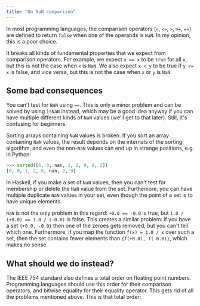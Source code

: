 ```yaml
---
title: "On NaN comparison"
---
```


In most programming languages, the comparison operators (`<`, `<=`, `>`, `>=`, `==`) are defined to return `false` when one of the operands is `NaN`. In my opinion, this is a poor choice.

It breaks all kinds of fundamental properties that we expect from comparison operators. For example, we expect `x == x` to be `true` for all `x`, but this is not the case when `x` is `NaN`. We also expect `x < y` to be true if `y <= x` is false, and vice versa, but this is not the case when `x` or `y` is `NaN`.

## Some bad consequences

You can't test for `NaN` using `==`. This is only a minor problem and can be solved by using `isNaN` instead, which may be a good idea anyway if you can have multiple different kinds of `NaN` values (we'll get to that later). Still, it's confusing for beginners.

Sorting arrays containing `NaN` values is broken. If you sort an array containing `NaN` values, the result depends on the internals of the sorting algorithm, and even the non-`NaN` values can end up in strange positions, e.g. in Python:

```python
>>> sorted([6, 0, nan, 1, 2, 0, 9, 2])
[0, 0, 1, 2, 6, nan, 2, 9]
```

In Haskell, if you make a set of `NaN` values, then you can't test for membership or delete the `NaN` value from the set. Furthemore, you can have multiple duplicate `NaN` values in your set, even though the point of a set is to have unique elements.

`NaN` is not the only problem in this regard: `+0.0 == -0.0` is true, but `1.0 / (+0.0) == 1.0 / (-0.0)` is false. This creates a similar problem: if you have a set `{+0.0, -0.0}` then one of the zeroes gets removed, but you can't tell which one. Furthermore, if you map the function `f(x) = 1.0 / x` over such a set, then the set contains fewer elements than `{f(+0.0), f(-0.0)}`, which makes no sense.

## What should we do instead?

The IEEE 754 standard also defines a total order on floating point numbers. Programming languages should use this order for their comparison operators, and bitwise equality for their equality operator. This gets rid of all the problems mentioned above.
This is that total order:

<table border="0" style="border-collapse: collapse">
    <style type="text/css" scoped>
        td, th {
          font-family: monospace;
          padding: 3px 10px;
        }

        th {
          border-bottom: 1px solid #000;
          border-top: 1px solid #000;
          background-color: #AAA;
        }

        td {
          border-bottom: 1px solid #000;
        }
    </style>
    <thead>
        <tr>
            <th>Bit Pattern</th>
            <th>Meaning</th>
        </tr>
    </thead>
    <tbody>
          <tr>
            <td>1 11111111 1yyyyyyyyyyyyyyyyyyyyyy</td>
            <td>Negative quiet NaN</td>
        </tr>
        <tr>
            <td>1 11111111 0yyyyyyyyyyyyyyyyyyyyyy</td>
            <td>Negative signaling NaN</td>
        </tr>
        <tr>
            <td>1 11111111 00000000000000000000000</td>
            <td>-Infinity</td>
        </tr>
        <tr>
            <td>1 xxxxxxxx yyyyyyyyyyyyyyyyyyyyyyy</td>
            <td>Negative number</td>
        </tr>
        <tr>
            <td>1 00000000 yyyyyyyyyyyyyyyyyyyyyyy</td>
            <td>Negative denormal</td>
        </tr>
        <tr>
            <td>1 00000000 00000000000000000000000</td>
            <td>-0</td>
        </tr>
        <tr>
            <td>0 00000000 00000000000000000000000</td>
            <td>+0</td>
        </tr>
        <tr>
            <td>0 00000000 yyyyyyyyyyyyyyyyyyyyyyy</td>
            <td>Positive denormal</td>
        </tr>
        <tr>
            <td>0 xxxxxxxx yyyyyyyyyyyyyyyyyyyyyyy</td>
            <td>Positive number</td>
        </tr>
        <tr>
            <td>0 11111111 00000000000000000000000</td>
            <td>+Infinity</td>
        </tr>
        <tr>
            <td>0 11111111 0yyyyyyyyyyyyyyyyyyyyyy</td>
            <td>Positive signaling NaN</td>
        </tr>
        <tr>
            <td>0 11111111 1yyyyyyyyyyyyyyyyyyyyyy</td>
            <td>Positive quiet NaN</td>
        </tr>
    </tbody>
</table>

<br>

[Here's how Rust implements this order](https://doc.rust-lang.org/src/core/num/f64.rs.html#1373).


## Are floats bad?

No! They get a bad rap, but floats are actually very good. Much of the criticism they receive is based on misunderstandings or poor priorities. Many of the attempts to replace them are mostly nonsense (but small floats for ML are good!).

It is important to remember that operations on floats generally return the *best possible result* given the constraints of the floating point format. For example, `1.0 / 3.0` returns the best possible approximation of `1/3` that can be represented as a float.

This means that operations on integers represented as floats are exact when the integers are not too large, because floats can represent integers exactly.

And sure, `3/10` can't be exactly represented as a float, just like `1/3` can't be exactly represented as a finite length decimal. That's just a conquence of floats being based on binary.

If you do need decimal precision up to 3 fractional digits, you can scale your floats by 1000, so that numbers up to 3 fractional digits become integers (12.345 → 12345). Then you retain the advantages of floats, but also get exact decimal precision up to 3 fractional digits.

If you *really* want to represent many fractional *decimal* numbers exactly, then you should use a decimal type, not a binary type. But in *almost all* cases, that's a bad decision. You should just use floats of a given precision. We only use decimal because evolution happened to give us 10 fingers. There's nothing special about it.